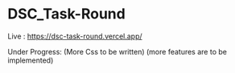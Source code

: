 # DSC_Task-Round

Live : https://dsc-task-round.vercel.app/
  
Under Progress:
(More Css to be written)
(more features are to be implemented)
      
